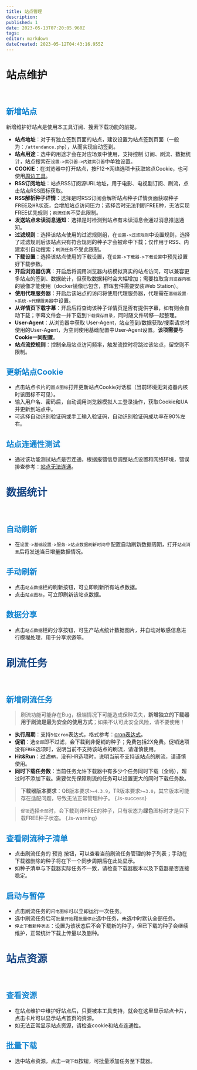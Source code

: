 ```yaml
---
title: 站点管理
description: 
published: 1
date: 2023-05-13T07:20:05.960Z
tags: 
editor: markdown
dateCreated: 2023-05-12T04:43:16.955Z
---
```


# 站点维护
<br>

## <font color=#1786D0>新增站点</font>

新增维护好站点是使用本工具订阅、搜索下载功能的前提。
- **站点地址**：对于有独立签到页面的站点，建议设置为站点签到页面（一般为：`/attendance.php`），从而实现自动签到。
- **站点用途**：选中的用途才会在对应场景中使用，支持控制 <kbd>订阅</kbd>、<kbd>刷流</kbd>、<kbd>数据统计</kbd>，<kbd>站点搜索</kbd>在`设置->索引器->内建索引器`中单独设置。
- **COOKIE**：在浏览器中打开站点，按F12->网络选项卡获取站点Cookie，也可使用[周边工具](/周边工具)。
- **RSS订阅地址**：站点RSS订阅源URL地址，用于电影、电视剧订阅、刷流，点击站点RSS图标获取。
- **RSS解析种子详情**：选择<kbd>是</kbd>时RSS订阅会解析站点种子详情页面获取种子<kbd>FREE</kbd>及<kbd>HR</kbd>状态，会增加站点访问压力；选择<kbd>否</kbd>时无法判断FREE种，无法实现FREE优先规则；`刷流任务`不受此限制。
- **发送站点未读消息通知**：选择是时检测到站点有未读消息会通过消息推送通知。
- **过滤规则**：选择该站点使用的过滤规则组，在`设置->过滤规则`中设置规则，选择了过滤规则后该站点只有符合规则的种子才会被命中下载；仅作用于RSS、内建索引自动搜索；`刷流任务`不受此限制。
- **下载设置**：选择该站点使用的下载设置，在`设置->下载器->下载设置`中预先设置好下载参数。
- **开启浏览器仿真**：开启后将调用浏览器内核模拟真实的站点访问，可以兼容更多站点的签到、数据统计，但获取数据耗时会大幅增加；需要拉取含`浏览器内核`的镜像才能使用（docker镜像已包含，群晖套件需要安装Web Station）。
- **使用代理服务器**：开启后该站点的访问将使用代理服务器，代理需在`基础设置->系统->代理服务器`中设置。
- **从详情页下载字幕**：开启后将查询该种子详情页是否有提供字幕，如有则会自动下载；字幕文件会一并下载到`下载保存目录`，同时随文件转移一起整理。
- **User-Agent**：从浏览器中获取 User-Agent，站点签到/数据获取/搜索请求时使用的User-Agent，为空则使用基础配置中User-Agent设置。**该项需要与Cookie一同配置**。
- **站点流控规则**：控制全局站点访问频率，触发流控时将跳过该站点，留空则不限制。

## <font color=#1786D0>更新站点Cookie</font>

- 点击站点卡片的`圆点图标`打开更新站点Cookie对话框（当前环境无浏览器内核时该图标不可见）。
- 输入用户名、密码后，自动调用浏览器模拟人工登录操作，获取Cookie和UA并更新到站点中。
- 可选择自动识别验证码或手工输入验证码，自动识别验证码成功率在90%左右。

## <font color=#1786D0>站点连通性测试</font>

- 通过该功能测试站点是否连通，根据报错信息调整站点设置和网络环境，错误排查参考：[站点无法连通](/常见问题#站点无法连通)。

# <font color=#184785>数据统计</font>
<br>

## <font color=#1786D0>自动刷新</font>

- 在`设置->基础设置->服务->站点数据刷新时间`中配置自动刷新数据周期，打开`站点消息`后将发送当日增量数据情况。

## <font color=#1786D0>手动刷新</font>

- 点击`站点数据`栏的刷新按钮，可立即刷新所有站点数据。
- 点击`站点图标`，可立即刷新该站点数据。

## <font color=#1786D0>数据分享</font>

- 点击`站点数据`栏的分享按钮，可生产站点统计数据图片，并自动对敏感信息进行模糊处理，用于分享求邀等。

# <font color=#184785>刷流任务</font>
<br>

## <font color=#1786D0>新增刷流任务</font>

> 刷流功能可能存在Bug，极端情况下可能造成保种丢失，**新增独立的下载器用于刷流是最为安全的使用方式**；如果不认可此安全风险，请不要使用！

- **执行周期**：支持`5位cron`表达式，格式参考：[cron表达式](/名词解释#cron表达式)。
- **促销**：选`全部`即不过滤，会下载到非促销的种子；免费包括2X免费。促销选项没有`FREE`选项时，说明当前不支持该站点的刷流，请谨慎使用。
- **Hit&Run**：过滤`HR`，没有HR选项时，说明当前不支持该站点的刷流，请谨慎使用。
- **同时下载任务数**：当前任务允许下载器中有多少个任务同时下载（全局），超过时不添加下载。需要优先保障刷流的任务可以设置更大的同时下载任务数。

> **下载器版本要求**：QB版本要求`>=4.3.9`，TR版本要求`>=3.0`，其它版本可能存在适配问题，导致无法正常管理种子。
{.is-success}

> `促销`选择`全部`时，会下载到非FREE的种子，只有状态为**绿色**图标时才是只下载FREE种子状态。
{.is-warning}

## <font color=#1786D0>查看刷流种子清单</font>

- 点击刷流任务的 <kbd>预览</kbd> 按钮，可以查看当前刷流任务管理的种子列表；手动在下载器删除的种子将在下一个同步周期后在此处显示。
- 如种子清单与下载器实际任务不一致，请检查下载器版本以及下载器是否连接稳定。

## <font color=#1786D0>启动与暂停</font>

- 点击刷流任务的`闪电图标`可以立即运行一次任务。
- 选中刷流任务后可`批量开始`和`批量停止`选中任务，未选中时默认全部任务。
- `停止下载新种状态`：设置为该状态后不会下载新的种子，但已下载的种子会继续维护，正常统计下载上传量以及删种。

# <font color=#184785>站点资源</font>
<br>

## <font color=#1786D0>查看资源</font>

- 在站点维护中维护好站点后，只要被本工具支持，就会在这里显示站点卡片，点击卡片可以显示站点首页的资源。
- 如无法正常显示站点资源，请检查cookie和站点连通性。

## <font color=#1786D0>批量下载</font>

- 选中站点资源，点击`一键下载`按钮，可批量添加任务至下载器。